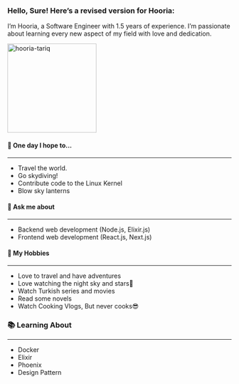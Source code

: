 ### Hello, Sure! Here’s a revised version for Hooria:

 I’m Hooria, a Software Engineer with 1.5 years of experience. I’m passionate about learning every new aspect of my field with love and dedication.

<img src="https://komarev.com/ghpvc/?username=syedahooriatariq&style=flat&color=blueviolet&abbreviated=true&base=834&label=Bee's+Profile+Views" width="200" alt="hooria-tariq">

#### 🚀 **One day I hope to...**
***
  - Travel the world.
  - Go skydiving!
  - Contribute code to the Linux Kernel
  - Blow sky lanterns

#### 💬 **Ask me about**
***
  - Backend web development (Node.js, Elixir.js)
  - Frontend web development (React.js, Next.js)

#### 📅 **My Hobbies**
***
  - Love to travel and have adventures
  - Love watching the night sky and stars🌠
  - Watch Turkish series and movies
  - Read some novels
  - Watch Cooking Vlogs, But never cooks😎

### 📚 **Learning About**
***
  - Docker
  - Elixir
  - Phoenix
  - Design Pattern


<!--
**syedahooriatariq/syedahooriatariq** is a ✨ _special_ ✨ repository because its `README.md` (this file) appears on your GitHub profile.

Here are some ideas to get you started:

- 🔭 I’m currently working on ...
- 🌱 I’m currently learning ...
- 👯 I’m looking to collaborate on ...
- 🤔 I’m looking for help with ...
- 💬 Ask me about ...
- 📫 How to reach me: ...
- 😄 Pronouns: ...
- ⚡ Fun fact: ...
-->
